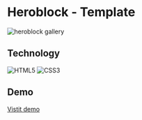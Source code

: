 # Heroblock - Template

<img src="https://res.cloudinary.com/dgixckrvq/image/upload/v1655218711/Overlay/heroblock_zhqcme.webp" alt="heroblock gallery"/>

## Technology

<div>
  <img alt="HTML5" src="https://img.shields.io/badge/html5-%23E34F26.svg?style=for-the-badge&logo=html5&logoColor=white"/>
  <img alt="CSS3" src="https://img.shields.io/badge/css3-%231572B6.svg?style=for-the-badge&logo=css3&logoColor=white"/>
</div>

## Demo

<a href="https://heroblock-template.netlify.app/">Vistit demo</a>
